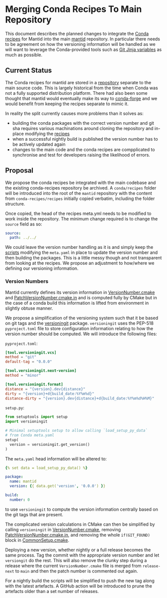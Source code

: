 # Merging Conda Recipes To Main Repository

This document describes the planned changes to integrate the
[Conda recipes](https://github.com/mantidproject/conda-recipes) for Mantid
into the main [mantid](https://github.com/mantidproject/mantid) repository.
In particular there needs to be agreement on how the versioning information
will be handled as we will want to leverage the Conda-provided
tools such as
[Git Jinja variables](https://docs.conda.io/projects/conda-build/en/latest/resources/define-metadata.html#templating-with-jinja)
as much as possible.

## Current Status

The Conda recipes for mantid are stored in a [repository](https://github.com/mantidproject/conda-recipes)
separate to the main source code. This is largely historical from the time when
Conda was not a fully supported distribution platform.
There had also been some thought that mantid would eventually make its way to
[conda-forge](https://conda-forge.org/) and we would benefit from keeping the
recipes separate to mimic it.

In reality the split currently causes more problems than it solves as:

- building the conda packages with the correct version number and git sha
  requires various machinations around cloning the repository and in-place modifying
  the [recipes](https://github.com/mantidproject/mantid/blob/main/buildconfig/Jenkins/Conda/update-conda-recipes.sh)
- when a successful nightly build is published the version number has to be actively updated again
- changes to the main code and the conda recipes are compplicated to synchronise
  and test for developers raising the likelihood of errors.

## Proposal

We propose the conda recipes be integrated with the main codebase and the existing conda-recipes
repository be archived. A ``conda/recipes`` folder will be introduced into the root
of the ``mantid`` repository with the content from ``conda-recipes/recipes`` initially copied
verbatim, including the folder structure.

Once copied, the head of the recipes meta.yml needs to be modified to work inside
the repository. The minimum change required is to change the `source` field as
so:

```yml
source:
  path: ../../
```

We could leave the version number handling as it is and simply keep the
[scripts](https://github.com/mantidproject/mantid/blob/main/buildconfig/Jenkins/Conda/update-conda-recipes.sh)
modifying the `meta.yaml` in place to update the version number and then building
the packages. This is a little messy though and not transparent from looking
at the recipes. We propose an adjustment to how/where we defining our versioning
information.

### Version Numbers

Mantid currently defines its version information in
[VersionNumber.cmake](https://github.com/mantidproject/mantid/blob/a290316450b429942b561694c4864abf6cfd670e/buildconfig/CMake/VersionNumber.cmake)
and [PatchVersionNumber.cmake.in](https://github.com/mantidproject/mantid/blob/a290316450b429942b561694c4864abf6cfd670e/buildconfig/CMake/PatchVersionNumber.cmake.in)
and is computed fully by CMake but in the case of a conda build this information is lifted from
environment in slightly obtuse manner.

We propose a simplification of the versioning system such that it be based on git tags
and the [versioningit](https://versioningit.readthedocs.io/en/stable/how.html) package.
`versioningit` uses the PEP-518 `pyproject.toml` file to store configuration
information relating to how the version number should be computed. We will introduce
the following files:

`pyproject.toml`:

```toml
[tool.versioningit.vcs]
method = "git"
default-tag = "0.0.0"

[tool.versioningit.next-version]
method = "minor"

[tool.versioningit.format]
distance = "{version}.dev{distance}"
dirty = "{version}+d{build_date:%Y%m%d}"
distance-dirty = "{version}.dev{distance}+d{build_date:%Y%m%d%H%M}"
```

`setup.py`:

```python
from setuptools import setup
import versioningit

# Minimal setuptools setup to allow calling `load_setup_py_data`
# from Conda meta.yaml
setup(
  version = versioningit.get_version()
)
```

The `meta.yaml` head information will be altered to:

```yaml
{% set data = load_setup_py_data() %}

package:
  name: mantid
  version: {{ data.get('version', '0.0.0') }}

build:
  number: 0
```

to use `versioningit` to compute the version information centrally based on
the git tags that are present.

The complicated version calculations in CMake can then be simplified  by
calling `versioningit` in
[VersionNumber.cmake](https://github.com/mantidproject/mantid/blob/a290316450b429942b561694c4864abf6cfd670e/buildconfig/CMake/VersionNumber.cmake),
removing [PatchVersionNumber.cmake.in](https://github.com/mantidproject/mantid/blob/a290316450b429942b561694c4864abf6cfd670e/buildconfig/CMake/PatchVersionNumber.cmake.in),
and removing the whole `if(GIT_FOUND)` block in [CommonSetup.cmake](https://github.com/mantidproject/mantid/blob/a290316450b429942b561694c4864abf6cfd670e/buildconfig/CMake/CommonSetup.cmake#L147).

Deploying a new version, whether nightly or a full release becomes the same process.
Tag the commit with the appropriate version number and let `versiongit` do the rest.
This will also remove the clunky step during a release where the current
`VersionNumber.cmake` file is merged from `release-next` to `main` and then
the patch number is commented out again.

For a nightly build the scripts will be simplified to push the new tag along with the
latest artefacts. A GitHub action will be introduced to prune the artefacts
older than a set number of releases.
